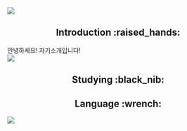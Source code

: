 <img src="https://capsule-render.vercel.app/api?type=waving&color=gradient&height=200&section=header&text=Jerry's%20Github&fontSize=80" />

<div align=center>
  <h2>Introduction :raised_hands:</h2>
</div>
  <div class="container">
    <div class="left-column">
      안녕하세요! 자기소개입니다!
    </div>
    <div class="right-column">
      <img src="https://github-readme-stats.vercel.app/api/top-langs/?username=kingodjerry" style="display: block;">
    </div>
  </div>





<div align=center>
<h2>Studying :black_nib:</h2>
</div>

<div align=center>
<h2>Language :wrench:</h2>
</div>

<img src="https://capsule-render.vercel.app/api?type=waving&color=gradient&height=200&section=footer" />
